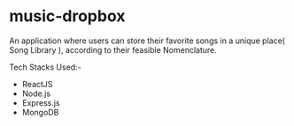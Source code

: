 # music-dropbox

An application where users can store their favorite songs in a unique place( Song Library ), according to their feasible Nomenclature.

Tech Stacks Used:-

* ReactJS
* Node.js
* Express.js
* MongoDB
